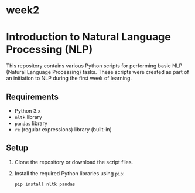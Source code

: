 # week2

# Introduction to Natural Language Processing (NLP)

This repository contains various Python scripts for performing basic NLP (Natural Language Processing) tasks. These scripts were created as part of an initiation to NLP during the first week of learning.

## Requirements

- Python 3.x
- `nltk` library
- `pandas` library
- `re` (regular expressions) library (built-in)

## Setup

1. Clone the repository or download the script files.
2. Install the required Python libraries using `pip`:

   ```bash
   pip install nltk pandas
